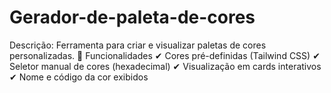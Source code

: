 # Gerador-de-paleta-de-cores
Descrição: Ferramenta para criar e visualizar paletas de cores personalizadas.  🔧 Funcionalidades ✔ Cores pré-definidas (Tailwind CSS) ✔ Seletor manual de cores (hexadecimal) ✔ Visualização em cards interativos ✔ Nome e código da cor exibidos
